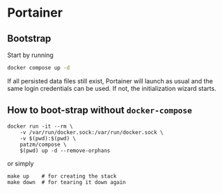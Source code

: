 # Portainer

## Bootstrap
Start by running
```bash
docker compose up -d
```

If all persisted data files still exist, Portainer will launch as usual and the same login credentials can be used.
If not, the initialization wizard starts.

## How to boot-strap without `docker-compose`
```shell
docker run -it --rm \
    -v /var/run/docker.sock:/var/run/docker.sock \
    -v $(pwd):$(pwd) \
    patzm/compose \
    $(pwd) up -d --remove-orphans
```

or simply
```shell
make up    # for creating the stack
make down  # for tearing it down again
```
